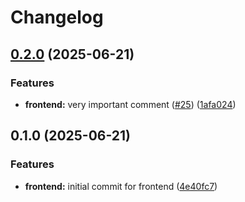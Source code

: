 # Changelog

## [0.2.0](https://github.com/chris-jelly/devops-study-app/compare/frontend-v0.1.0...frontend-v0.2.0) (2025-06-21)


### Features

* **frontend:** very important comment ([#25](https://github.com/chris-jelly/devops-study-app/issues/25)) ([1afa024](https://github.com/chris-jelly/devops-study-app/commit/1afa024d2a79d5647f84a459fd87bb2ed43bd7c1))

## 0.1.0 (2025-06-21)


### Features

* **frontend:** initial commit for frontend ([4e40fc7](https://github.com/chris-jelly/devops-study-app/commit/4e40fc7827f4d0652f3d4df85a5ddc6701ab663b))
